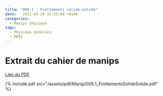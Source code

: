 ```yaml
---
title: "005.1 : Frottements solide-solide"
date:   2021-05-20 15:55:00 +0100
categories:
  - Manips physique
tags:
  - Physique genérale
  - MP02
---
```


# Extrait du cahier de manips

[Lien du PDF](/assets/pdf/Manip/005.1_FrottementsSolideSolide.pdf)

{% include pdf src="/assets/pdf/Manip/005.1_FrottementsSolideSolide.pdf" %}
